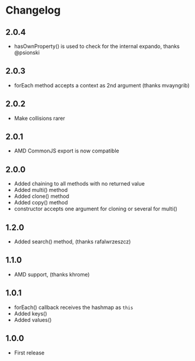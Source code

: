 # Changelog

## 2.0.4
- hasOwnProperty() is used to check for the internal expando, thanks @psionski

## 2.0.3
- forEach method accepts a context as 2nd argument (thanks mvayngrib)

## 2.0.2
- Make collisions rarer

## 2.0.1
- AMD CommonJS export is now compatible

## 2.0.0
- Added chaining to all methods with no returned value
- Added multi() method
- Added clone() method
- Added copy() method
- constructor accepts one argument for cloning or several for multi()

## 1.2.0
- Added search() method, (thanks rafalwrzeszcz)

## 1.1.0
- AMD support, (thanks khrome)

## 1.0.1
- forEach() callback receives the hashmap as `this`
- Added keys()
- Added values()

## 1.0.0
- First release
